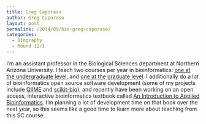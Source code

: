```yaml
---
title: Greg Caporaso
author: Greg Caporaso
layout: post
permalink: /2014/09/bio-greg-caporaso/
categories:
  - Biography
  - Round 11/1
---
```

I&#8217;m an assistant professor in the Biological Sciences department at Northern Arizona University. I teach two courses per year in bioinformatics: [one at the undergraduate level][1], and [one at the graduate level][2]. I additionally do a lot of bioinformatics open source software development (some of my projects include [QIIME][3] and [scikit-bio][4]), and recently have been working on an open access, interactive bioinformatics textbook called [An Introduction to Applied Bioinformatics][5]. I&#8217;m planning a lot of development time on that book over the next year, so this seems like a good time to learn more about teaching from this SC course.

 [1]: http://caporasolab.us/teaching/courses/bio299_spring_2014/index.html
 [2]: http://caporasolab.us/teaching/courses/bio599_spring_2014/index.html
 [3]: http://www.qiime.org
 [4]: http://scikit-bio.org
 [5]: http://applied-bioinformatics.org